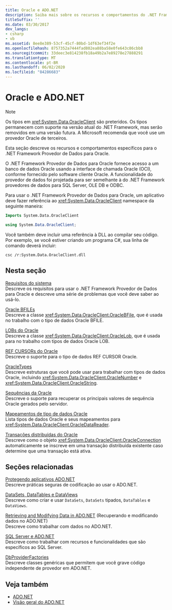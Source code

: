 ```yaml
---
title: Oracle e ADO.NET
description: Saiba mais sobre os recursos e comportamentos do .NET Framework Provedor de Dados para Oracle, que fornece acesso a um banco de dados Oracle usando a interface de chamada Oracle.
titleSuffix: ''
ms.date: 03/30/2017
dev_langs:
- csharp
- vb
ms.assetid: 8ee8e389-53cf-45cf-80bd-1df63ef34f2e
ms.openlocfilehash: 8757352a7444fad802ea88ba58e0fe643c86cbb8
ms.sourcegitcommit: 33deec3e814238fb18a49b2a7e89278e27888291
ms.translationtype: MT
ms.contentlocale: pt-BR
ms.lasthandoff: 06/02/2020
ms.locfileid: "84286683"
---
```

# <a name="oracle-and-adonet"></a>Oracle e ADO.NET
> [!NOTE]
> Os tipos em <xref:System.Data.OracleClient> são preteridos. Os tipos permanecem com suporte na versão atual do .NET Framework, mas serão removidos em uma versão futura. A Microsoft recomenda que você use um provedor Oracle de terceiros.  
  
 Esta seção descreve os recursos e comportamentos específicos para o .NET Framework Provedor de Dados para Oracle.  
  
 O .NET Framework Provedor de Dados para Oracle fornece acesso a um banco de dados Oracle usando a interface de chamada Oracle (OCI), conforme fornecido pelo software cliente Oracle. A funcionalidade do provedor de dados foi projetada para ser semelhante à do .NET Framework provedores de dados para SQL Server, OLE DB e ODBC.  
  
 Para usar o .NET Framework Provedor de Dados para Oracle, um aplicativo deve fazer referência ao <xref:System.Data.OracleClient> namespace da seguinte maneira:  
  
```vb  
Imports System.Data.OracleClient  
```  
  
```csharp  
using System.Data.OracleClient;  
```  
  
 Você também deve incluir uma referência à DLL ao compilar seu código. Por exemplo, se você estiver criando um programa C#, sua linha de comando deverá incluir:  
  
```console
csc /r:System.Data.OracleClient.dll  
```  
  
## <a name="in-this-section"></a>Nesta seção  
 [Requisitos do sistema](system-requirements-for-the-dotnet-data-provider-for-oracle.md)  
 Descreve os requisitos para usar o .NET Framework Provedor de Dados para Oracle e descreve uma série de problemas que você deve saber ao usá-lo.  
  
 [Oracle BFILEs](oracle-bfiles.md)  
 Descreve a classe <xref:System.Data.OracleClient.OracleBFile>, que é usada no trabalho com o tipo de dados Oracle BFILE.  
  
 [LOBs do Oracle](oracle-lobs.md)  
 Descreve a classe <xref:System.Data.OracleClient.OracleLob>, que é usada para no trabalho com tipos de dados Oracle LOB.  
  
 [REF CURSORs do Oracle](oracle-ref-cursors.md)  
 Descreve o suporte para o tipo de dados REF CURSOR Oracle.  
  
 [OracleTypes](oracletypes.md)  
 Descreve estruturas que você pode usar para trabalhar com tipos de dados Oracle, incluindo <xref:System.Data.OracleClient.OracleNumber> e <xref:System.Data.OracleClient.OracleString>.  
  
 [Sequências da Oracle](oracle-sequences.md)  
 Descreve o suporte para recuperar os principais valores de sequência Oracle gerados pelo servidor.  
  
 [Mapeamentos de tipo de dados Oracle](oracle-data-type-mappings.md)  
 Lista tipos de dados Oracle e seus mapeamentos para <xref:System.Data.OracleClient.OracleDataReader>.  
  
 [Transações distribuídas do Oracle](oracle-distributed-transactions.md)  
 Descreve como o objeto <xref:System.Data.OracleClient.OracleConnection> automaticamente se inscreve em uma transação distribuída existente caso determine que uma transação está ativa.  
  
## <a name="related-sections"></a>Seções relacionadas  
 [Protegendo aplicativos ADO.NET](securing-ado-net-applications.md)  
 Descreve práticas seguras de codificação ao usar o ADO.NET.  
  
 [DataSets, DataTables e DataViews](./dataset-datatable-dataview/index.md)  
 Descreve como criar e usar `DataSets`, `DataSets` tipados, `DataTables` e `DataViews`.  
  
 [Retrieving and Modifying Data in ADO.NET](retrieving-and-modifying-data.md) (Recuperando e modificando dados no ADO.NET)  
 Descreve como trabalhar com dados no ADO.NET.  
  
 [SQL Server e ADO.NET](./sql/index.md)  
 Descreve como trabalhar com recursos e funcionalidades que são específicos ao SQL Server.  
  
 [DbProviderFactories](dbproviderfactories.md)  
 Descreve classes genéricas que permitem que você grave código independente de provedor em ADO.NET.  
  
## <a name="see-also"></a>Veja também

- [ADO.NET](index.md)
- [Visão geral do ADO.NET](ado-net-overview.md)
